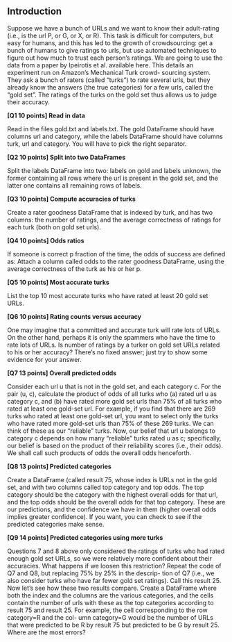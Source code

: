 

## Introduction

Suppose we have a bunch of URLs and we want to know their adult-rating (i.e., is the url P, or G, or X, or R). This task is difficult for computers, but easy for humans, and this has led to the growth of crowdsourcing: get a bunch of humans to give ratings to urls, but use automated techniques to figure out how much to trust each person’s ratings.
We are going to use the data from a paper by Ipeirotis et al. available here. This details an experiment run on Amazon’s Mechanical Turk crowd- sourcing system. They ask a bunch of raters (called “turks”) to rate several urls, but they already know the answers (the true categories) for a few urls, called the “gold set”. The ratings of the turks on the gold set thus allows us to judge their accuracy.

**[Q1 10 points] Read in data**

Read in the files gold.txt and labels.txt. The gold DataFrame should have columns url and category, while the labels DataFrame should have columns turk, url and category. You will have to pick the right separator.

**[Q2 10 points] Split into two DataFrames**

Split the labels DataFrame into two: labels on gold and labels unknown, the former containing all rows where the url is present in the gold set, and the latter one contains all remaining rows of labels.

**[Q3 10 points] Compute accuracies of turks**

Create a rater goodness DataFrame that is indexed by turk, and has two columns: the number of ratings, and the average correctness of ratings for each turk (both on gold set urls).

**[Q4 10 points] Odds ratios**

If someone is correct p fraction of the time, the odds of success are defined
    as:
Attach a column called odds to the rater goodness DataFrame, using the
average correctness of the turk as his or her p.

**[Q5 10 points] Most accurate turks**

List the top 10 most accurate turks who have rated at least 20 gold set URLs.

**[Q6 10 points] Rating counts versus accuracy**

One may imagine that a committed and accurate turk will rate lots of URLs. On the other hand, perhaps it is only the spammers who have the time to rate lots of URLs.
Is number of ratings by a turker on gold set URLs related to his or her accuracy? There’s no fixed answer; just try to show some evidence for your answer.

**[Q7 13 points] Overall predicted odds**

Consider each url u that is not in the gold set, and each category c. For the pair (u, c), calculate the product of odds of all turks who (a) rated url u as category c, and (b) have rated more gold set urls than 75% of all turks who rated at least one gold-set url.
For example, if you find that there are 269 turks who rated at least one gold-set url, you want to select only the turks who have rated more gold-set urls than 75% of these 269 turks. We can think of these as our “reliable” turks. Now, our belief that url u belongs to category c depends on how many “reliable” turks rated u as c; specifically, our belief is based on the product of their reliability scores (i.e., their odds).
We shall call such products of odds the overall odds henceforth.

**[Q8 13 points] Predicted categories**

Create a DataFrame (called result 75, whose index is URLs not in the gold set, and with two columns called top category and top odds. The top category should be the category with the highest overall odds for that url, and the top odds should be the overall odds for that top category.
These are our predictions, and the confidence we have in them (higher overall odds implies greater confidence). If you want, you can check to see if the predicted categories make sense.

**[Q9 14 points] Predicted categories using more turks**

Questions 7 and 8 above only considered the ratings of turks who had rated enough gold set URLs, so we were relatively more confident about their accuracies. What happens if we loosen this restriction?
Repeat the code of Q7 and Q8, but replacing 75% by 25% in the descrip- tion of Q7 (i.e., we also consider turks who have far fewer gold set ratings). Call this result 25.
Now let’s see how these two results compare. Create a DataFrame where both the index and the columns are the various categories, and the cells contain the number of urls with these as the top categories according to result 75 and result 25.
For example, the cell corresponding to the row category=R and the col- umn category=G would be the number of URLs that were predicted to be R by result 75 but predicted to be G by result 25.
Where are the most errors?

